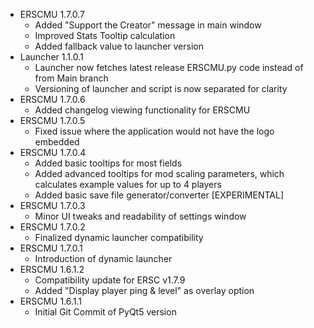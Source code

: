 - ERSCMU 1.7.0.7
  - Added "Support the Creator" message in main window
  - Improved Stats Tooltip calculation
  - Added fallback value to launcher version
- Launcher 1.1.0.1
  - Launcher now fetches latest release ERSCMU.py code instead of from Main branch
  - Versioning of launcher and script is now separated for clarity
- ERSCMU 1.7.0.6
  - Added changelog viewing functionality for ERSCMU
- ERSCMU 1.7.0.5
  - Fixed issue where the application would not have the logo embedded
- ERSCMU 1.7.0.4
  - Added basic tooltips for most fields
  - Added advanced tooltips for mod scaling parameters, which calculates example values for up to 4 players
  - Added basic save file generator/converter [EXPERIMENTAL]
- ERSCMU 1.7.0.3
  - Minor UI tweaks and readability of settings window
- ERSCMU 1.7.0.2
  - Finalized dynamic launcher compatibility
- ERSCMU 1.7.0.1
  - Introduction of dynamic launcher
- ERSCMU 1.6.1.2
  - Compatibility update for ERSC v1.7.9
  - Added "Display player ping & level" as overlay option
- ERSCMU 1.6.1.1
  - Initial Git Commit of PyQt5 version
